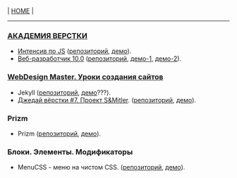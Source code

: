 <p>
  <span>| <a href="https://github.com/vik-vavilikhin/vik-vavilikhin.github.io">HOME</a> |</span>
</p>

<hr>
<!-- ----------------------------------------------------------- -->
<h3><a href="https://glo-academy.ru/frontenddeveloper/">АКАДЕМИЯ ВЕРСТКИ</a></h3>
<ul>
  <li><a href="https://www.youtube.com/watch?v=NHB0OJg9CMU">Интенсив по JS</a> 
    (<a href="https://github.com/vik-vavilikhin/IntensiveJS">репозиторий</a>, 
    <a href="https://vik-vavilikhin.github.io/IntensiveJS/">демо</a>).</li>
  <li><a href="https://study.up-skills.ru/teach/control/stream/view/id/6290544">Веб-разработчик 10.0</a> 
    (<a href="https://github.com/vik-vavilikhin/WebMaster10">репозиторий</a>, 
    <a href="https://vik-vavilikhin.github.io/WebMaster10/in-work/dist/">демо-1</a>,
    <a href="https://vik-vavilikhin.github.io/WebMaster10/video_50/dist/">демо-2</a>).</li>
</ul>
  
<h3><a href="https://webdesign-master.ru/">WebDesign Master. Уроки создания сайтов</a></h3>
<ul>
  <li>Jekyll 
    (<a href="https://github.com/vik-vavilikhin/Jekyll">репозиторий</a>, 
    <a href="https://vik-vavilikhin.github.io/Jekyll/dist/">демо</a>???).</li>
  <li><a href="https://www.youtube.com/watch?v=vWfRHtxy81Q&index=17&list=PLyf8LgkO_8q_-ELwz9tlMX8R5gMSRWNto">Джедай вёрстки #7. Проект S&Mitler</a>. 
    (<a href="https://github.com/vik-vavilikhin/S-Mitler">репозиторий</a>, 
    <a href="https://vik-vavilikhin.github.io/S-Mitler/app">демо</a>).</li>
</ul>

<h3>Prizm</h3>
<ul>
  <li>Prizm 
    (<a href="https://github.com/vik-vavilikhin/Prizm">репозиторий</a>, 
    <a href="https://vik-vavilikhin.github.io/Prizm/app">демо</a>).</li>
</ul>


<h3>Блоки. Элементы. Модификаторы</h3>
<ul>
  <li>MenuCSS - меню на чистом CSS.  
    (<a href="https://github.com/vik-vavilikhin/MenuCSS">репозиторий</a>, 
    <a href="https://vik-vavilikhin.github.io/MenuCSS/dist/">демо</a>).
  </li>
</ul>
